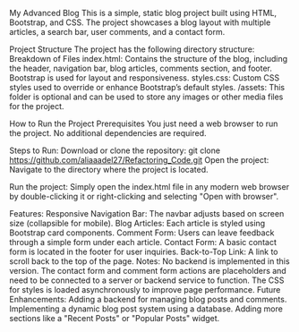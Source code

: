My Advanced Blog
This is a simple, static blog project built using HTML, Bootstrap, and CSS. The project showcases a blog layout with multiple articles, a search bar, user comments, and a contact form.

Project Structure
The project has the following directory structure:
Breakdown of Files
index.html: Contains the structure of the blog, including the header, navigation bar, blog articles, comments section, and footer. Bootstrap is used for layout and responsiveness.
styles.css: Custom CSS styles used to override or enhance Bootstrap’s default styles.
/assets: This folder is optional and can be used to store any images or other media files for the project.

How to Run the Project
Prerequisites
You just need a web browser to run the project. No additional dependencies are required.

Steps to Run:
Download or clone the repository:
git clone https://github.com/aliaaadel27/Refactoring_Code.git
Open the project: Navigate to the directory where the project is located.

Run the project: Simply open the index.html file in any modern web browser by double-clicking it or right-clicking and selecting "Open with browser".

Features:
Responsive Navigation Bar: The navbar adjusts based on screen size (collapsible for mobile).
Blog Articles: Each article is styled using Bootstrap card components.
Comment Form: Users can leave feedback through a simple form under each article.
Contact Form: A basic contact form is located in the footer for user inquiries.
Back-to-Top Link: A link to scroll back to the top of the page.
Notes:
No backend is implemented in this version. The contact form and comment form actions are placeholders and need to be connected to a server or backend service to function.
The CSS for styles is loaded asynchronously to improve page performance.
Future Enhancements:
Adding a backend for managing blog posts and comments.
Implementing a dynamic blog post system using a database.
Adding more sections like a "Recent Posts" or "Popular Posts" widget.
